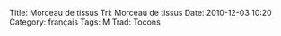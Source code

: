 Title: Morceau de tissus
 Tri: Morceau de tissus
 Date: 2010-12-03 10:20
 Category: français
 Tags: M
 Trad: Tocons
 
